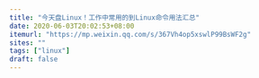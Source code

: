 ```yaml
---
title: "今天盘Linux！工作中常用的到Linux命令用法汇总"
date: 2020-06-03T20:02:53+08:00
itemurl: "https://mp.weixin.qq.com/s/367Vh4op5xswlP99BsWF2g"
sites: ""
tags: ["linux"]
draft: false
---
```


